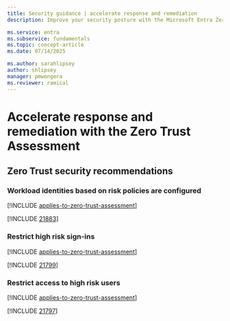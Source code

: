 ```yaml
---
title: Security guidance | accelerate response and remediation
description: Improve your security posture with the Microsoft Entra Zero Trust assessment to accelerate response and remediation.

ms.service: entra
ms.subservice: fundamentals
ms.topic: concept-article
ms.date: 07/14/2025

ms.author: sarahlipsey
author: shlipsey
manager: pmwongera
ms.reviewer: ramical
---
```

# Accelerate response and remediation with the Zero Trust Assessment

## Zero Trust security recommendations

### Workload identities based on risk policies are configured
[!INCLUDE [applies-to-zero-trust-assessment](../includes/secure-recommendations/applies-to-zero-trust-assessment.md)]

[!INCLUDE [21883](../includes/secure-recommendations/21883.md)]

### Restrict high risk sign-ins
[!INCLUDE [applies-to-zero-trust-assessment](../includes/secure-recommendations/applies-to-zero-trust-assessment.md)]

[!INCLUDE [21799](../includes/secure-recommendations/21799.md)]

### Restrict access to high risk users
[!INCLUDE [applies-to-zero-trust-assessment](../includes/secure-recommendations/applies-to-zero-trust-assessment.md)]

[!INCLUDE [21797](../includes/secure-recommendations/21797.md)]